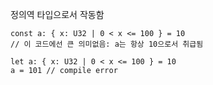 정의역
타입으로서 작동함
```aeris
const a: { x: U32 | 0 < x <= 100 } = 10
// 이 코드에선 큰 의미없음: a는 항상 10으로서 취급됨
```

```aeris
let a: { x: U32 | 0 < x <= 100 } = 10
a = 101 // compile error
```

